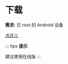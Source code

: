 # 下载

**需求:** 已 root 的 Android 设备

[点这儿](https://qqcn.coding.net/public/import-rt20/GJZS-Download/git/files)


::: tips
**提示**

建议使用在线版
:::